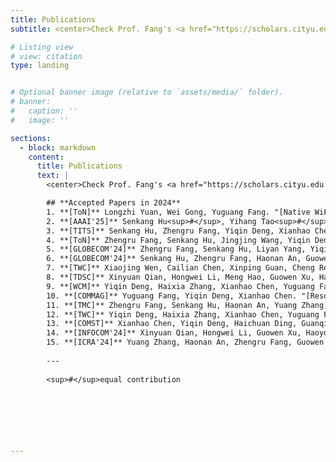 ```yaml
---
title: Publications
subtitle: <center>Check Prof. Fang's <a href="https://scholars.cityu.edu.hk/en/persons/yuguang-fang(b2d78936-ab0a-4186-9f64-0f468013de23)/publications.html">CityU Scholar</a> to obtain the full publication list!<br><br></center>

# Listing view
# view: citation
type: landing


# Optional banner image (relative to `assets/media/` folder).
# banner:
#   caption: ''
#   image: ''

sections:
  - block: markdown
    content:
      title: Publications
      text: |
        <center>Check Prof. Fang's <a href="https://scholars.cityu.edu.hk/en/persons/yuguang-fang(b2d78936-ab0a-4186-9f64-0f468013de23)/publications.html">CityU Scholar</a> to obtain the full publication list!<br><br></center>

        ## **Accepted Papers in 2024**
        1. **[ToN]** Longzhi Yuan, Wei Gong, Yuguang Fang. "[Native WiFi Backscatter.](https://ieeexplore.ieee.org/abstract/document/10558798)" *IEEE/ACM Transactions on Networking*.
        2. **[AAAI'25]** Senkang Hu<sup>#</sup>, Yihang Tao<sup>#</sup>, Guowen Xu, Yiqin Deng, Xianhao Chen, Yuguang Fang, Sam Kwong. "[CP-Guard: Malicious Agent Detection and Defense in Collaborative Bird’s Eye View Perception.](https://arxiv.org/abs/2412.12000)" *The 39th Annual AAAI Conference on Artificial Intelligence*, Philadelphia, Pennsylvania, USA, February 2025.
        3. **[TITS]** Senkang Hu, Zhengru Fang, Yiqin Deng, Xianhao Chen, Yuguang Fang, and Sam Kwong. “[Toward Full-scene Domain Generalization in Multi-agent Collaborative Bird’s Eye View Segmentation for Connected and Autonomous Driving.](https://ieeexplore.ieee.org/abstract/document/10779389)” *IEEE Transactions on Intelligent Transportation Systems*.
        4. **[ToN]** Zhengru Fang, Senkang Hu, Jingjing Wang, Yiqin Deng, Xianhao Chen, Yuguang Fang. “[Prioritized Information Bottleneck Theoretic Framework with Distributed Online Learning for Edge Video Analytics.](https://arxiv.org/abs/2409.00146)” *IEEE/ACM Transactions on Networking.* [[Code](https://github.com/fangzr/PIB-Prioritized-Information-Bottleneck-Framework)]
        5. **[GLOBECOM'24]** Zhengru Fang, Senkang Hu, Liyan Yang, Yiqin Deng, Xianhao Chen, Yuguang Fang. “[PIB: Prioritized Information Bottleneck Framework for Collaborative Edge Video Analytics.](https://arxiv.org/abs/2408.17047)” *IEEE Global Communications Conference*, Cape Town, South Africa, December 2024. [[Code](https://github.com/fangzr/PIB-Prioritized-Information-Bottleneck-Framework)]
        6. **[GLOBECOM'24]** Senkang Hu, Zhengru Fang, Haonan An, Guowen Xu, Yuan Zhou, Xianhao Chen, Yuguang Fang. “[Adaptive Communications in Collaborative Perception with Domain Alignment for Autonomous Driving.](https://arxiv.org/abs/2310.00013)” *IEEE Global Communications Conference*, Cape Town, South Africa, December 2024.
        7. **[TWC]** Xiaojing Wen, Cailian Chen, Xinping Guan, Cheng Ren, Yehan Ma, Yuguang Fang. "[AoIT-Empowered Associated Network Slicing: Resource Orchestration for Joint Monitoring.](https://ieeexplore.ieee.org/document/10661233)" *IEEE Transactions on Wireless Communications* 
        8. **[TDSC]** Xinyuan Qian, Hongwei Li, Meng Hao, Guowen Xu, Haoyong Wang, Yuguang Fang. "[Decentralized Multi-Client Functional Encryption for Inner Product with Applications to Federated Learning.](https://ieeexplore.ieee.org/document/10494860)" *IEEE Transactions on Dependable and Secure Computing.* 
        9. **[WCM]** Yiqin Deng, Haixia Zhang, Xianhao Chen, Yuguang Fang. "[UAV-Assisted MEC with an Expandable Computing Resource Pool: Rethinking the UAV Deployment.](https://ieeexplore.ieee.org/document/10536071)" *IEEE Wireless Communications Magazine.* 
        10. **[COMMAG]** Yuguang Fang, Yiqin Deng, Xianhao Chen. "[Resources on the Move for Smart City: A Disruptive Perspective on the Grand Convergence of Sensing, Communications, Computing, Storage, and Intelligence.](https://ieeexplore.ieee.org/document/10697414)" *IEEE Communications Magazine.* 
        11. **[TMC]** Zhengru Fang, Senkang Hu, Haonan An, Yuang Zhang, Jingjing Wang, Hangcheng Cao, Xianhao Chen, Yuguang Fang. "[PACP: Priority-Aware Collaborative Perception for Connected and Autonomous Vehicles.](https://ieeexplore.ieee.org/document/10646529)" *IEEE Transactions on Mobile Computing.* 
        12. **[TWC]** Yiqin Deng, Haixia Zhang, Xianhao Chen, Yuguang Fang. "[UAV-assisted Multi-access Edge Computing with Altitude-dependent Computing Power.](https://doi.org/10.1109/TWC.2024.3362375)" *IEEE Transactions on Wireless Communications.* 
        13. **[COMST]** Xianhao Chen, Yiqin Deng, Haichuan Ding, Guanqiao Qu, Haixia Zhang, Pan Li, Yuguang Fang. "[Vehicle as a Service (VaaS): Leverage Vehicles to Build Service Networks and Capabilities for Smart Cities.](https://ieeexplore.ieee.org/document/10449899)" *IEEE Communications Surveys & Tutorials.* 
        14. **[INFOCOM'24]** Xinyuan Qian, Hongwei Li, Guowen Xu, Haoyong Wang, Tianwei Zhang, Xianhao Chen, Yuguang Fang. "[Privacy-Preserving Data Evaluation via Functional Encryption, Revisited.](https://ieeexplore.ieee.org/document/10621262)" *2024 IEEE Conference on Computer Communications.* 
        15. **[ICRA'24]** Yuang Zhang, Haonan An, Zhengru Fang, Guowen Xu, Yuan Zhou, Xianhao Chen, Yuguang Fang. "[SmartCooper: Vehicular Collaborative Perception with Adaptive Fusion and Judger Mechanism.](https://ieeexplore.ieee.org/document/10610199)" *2024 IEEE International Conference on Robotics and Automation.* 
        
        ---
        
        <sup>#</sup>equal contribution




        
       

---
```

